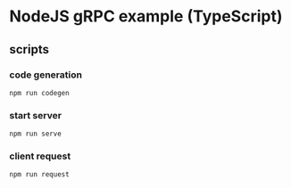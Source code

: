 # NodeJS gRPC example (TypeScript)

## scripts

### code generation

```
npm run codegen
```

### start server

```
npm run serve
```

### client request

```
npm run request
```
